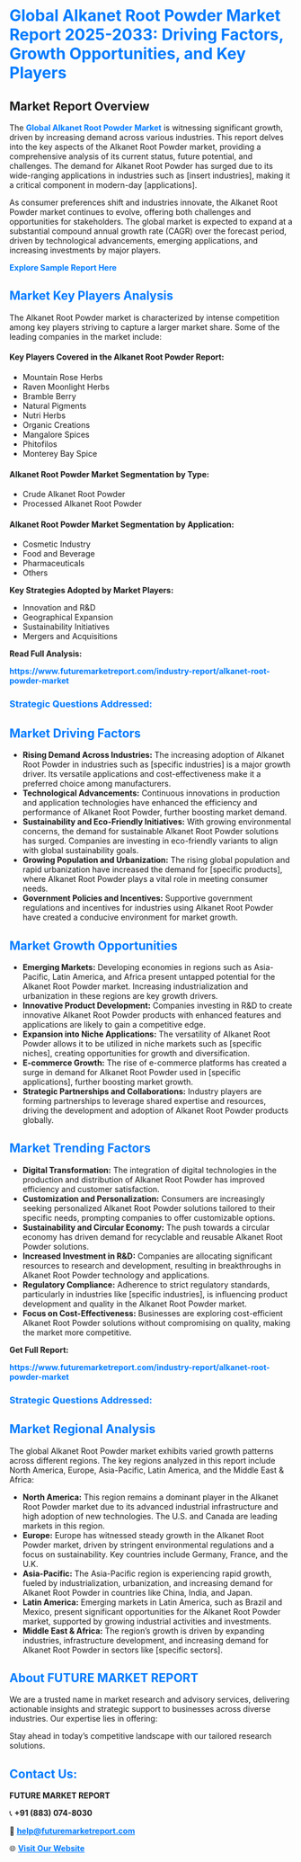 <h1 style="color: #007BFF;">Global Alkanet Root Powder Market Report 2025-2033: Driving Factors, Growth Opportunities, and Key Players</h1>

<section id="overview">
<h2>Market Report Overview</h2>
<p>The <a href="https://www.futuremarketreport.com/industry-report/alkanet-root-powder-market" style="color: #007BFF; text-decoration: none;"><strong>Global Alkanet Root Powder Market</strong></a> is witnessing significant growth, driven by increasing demand across various industries. This report delves into the key aspects of the Alkanet Root Powder market, providing a comprehensive analysis of its current status, future potential, and challenges. The demand for Alkanet Root Powder has surged due to its wide-ranging applications in industries such as [insert industries], making it a critical component in modern-day [applications].</p>
<p>As consumer preferences shift and industries innovate, the Alkanet Root Powder market continues to evolve, offering both challenges and opportunities for stakeholders. The global market is expected to expand at a substantial compound annual growth rate (CAGR) over the forecast period, driven by technological advancements, emerging applications, and increasing investments by major players.</p>
</section>

<section id="overview">
<p><a href="https://www.futuremarketreport.com/request-sample/reportId=84783" style="color: #007BFF; text-decoration: none;"><strong>Explore Sample Report Here</strong></a></p>
</section>

<section id="key-players">
<h2 style="color: #007BFF;">Market Key Players Analysis</h2>
<p>The Alkanet Root Powder market is characterized by intense competition among key players striving to capture a larger market share. Some of the leading companies in the market include:</p>
<h4>Key Players Covered in the Alkanet Root Powder Report:</h4>
<ul><li>Mountain Rose Herbs</li><li>Raven Moonlight Herbs</li><li>Bramble Berry</li><li>Natural Pigments</li><li>Nutri Herbs</li><li>Organic Creations</li><li>Mangalore Spices</li><li>Phitofilos</li><li>Monterey Bay Spice</li></ul>
<h4>Alkanet Root Powder Market Segmentation by Type:</h4>
<ul><li>Crude Alkanet Root Powder</li><li>Processed Alkanet Root Powder</li></ul>

<h4>Alkanet Root Powder Market Segmentation by Application:</h4>
<ul><li>Cosmetic Industry</li><li>Food and Beverage</li><li>Pharmaceuticals</li><li>Others</li></ul>
<p><strong>Key Strategies Adopted by Market Players:</strong></p>
<ul>
<li>Innovation and R&D</li>
<li>Geographical Expansion</li>
<li>Sustainability Initiatives</li>
<li>Mergers and Acquisitions</li>
</ul>
</section>

<section>
<p><strong>Read Full Analysis: </strong></p><a href="https://www.futuremarketreport.com/industry-report/alkanet-root-powder-market" style="color: #007BFF; text-decoration: none;"><strong>https://www.futuremarketreport.com/industry-report/alkanet-root-powder-market</strong></a>
<h3 style="color: #007BFF;">Strategic Questions Addressed:</h3>
</section>

<section id="driving-factors">
<h2 style="color: #007BFF;">Market Driving Factors</h2>
<ul>
<li><strong>Rising Demand Across Industries:</strong> The increasing adoption of Alkanet Root Powder in industries such as [specific industries] is a major growth driver. Its versatile applications and cost-effectiveness make it a preferred choice among manufacturers.</li>
<li><strong>Technological Advancements:</strong> Continuous innovations in production and application technologies have enhanced the efficiency and performance of Alkanet Root Powder, further boosting market demand.</li>
<li><strong>Sustainability and Eco-Friendly Initiatives:</strong> With growing environmental concerns, the demand for sustainable Alkanet Root Powder solutions has surged. Companies are investing in eco-friendly variants to align with global sustainability goals.</li>
<li><strong>Growing Population and Urbanization:</strong> The rising global population and rapid urbanization have increased the demand for [specific products], where Alkanet Root Powder plays a vital role in meeting consumer needs.</li>
<li><strong>Government Policies and Incentives:</strong> Supportive government regulations and incentives for industries using Alkanet Root Powder have created a conducive environment for market growth.</li>
</ul>
</section>

<section id="growth-opportunities">
<h2 style="color: #007BFF;">Market Growth Opportunities</h2>
<ul>
<li><strong>Emerging Markets:</strong> Developing economies in regions such as Asia-Pacific, Latin America, and Africa present untapped potential for the Alkanet Root Powder market. Increasing industrialization and urbanization in these regions are key growth drivers.</li>
<li><strong>Innovative Product Development:</strong> Companies investing in R&D to create innovative Alkanet Root Powder products with enhanced features and applications are likely to gain a competitive edge.</li>
<li><strong>Expansion into Niche Applications:</strong> The versatility of Alkanet Root Powder allows it to be utilized in niche markets such as [specific niches], creating opportunities for growth and diversification.</li>
<li><strong>E-commerce Growth:</strong> The rise of e-commerce platforms has created a surge in demand for Alkanet Root Powder used in [specific applications], further boosting market growth.</li>
<li><strong>Strategic Partnerships and Collaborations:</strong> Industry players are forming partnerships to leverage shared expertise and resources, driving the development and adoption of Alkanet Root Powder products globally.</li>
</ul>
</section>

<section id="trending-factors">
<h2 style="color: #007BFF;">Market Trending Factors</h2>
<ul>
<li><strong>Digital Transformation:</strong> The integration of digital technologies in the production and distribution of Alkanet Root Powder has improved efficiency and customer satisfaction.</li>
<li><strong>Customization and Personalization:</strong> Consumers are increasingly seeking personalized Alkanet Root Powder solutions tailored to their specific needs, prompting companies to offer customizable options.</li>
<li><strong>Sustainability and Circular Economy:</strong> The push towards a circular economy has driven demand for recyclable and reusable Alkanet Root Powder solutions.</li>
<li><strong>Increased Investment in R&D:</strong> Companies are allocating significant resources to research and development, resulting in breakthroughs in Alkanet Root Powder technology and applications.</li>
<li><strong>Regulatory Compliance:</strong> Adherence to strict regulatory standards, particularly in industries like [specific industries], is influencing product development and quality in the Alkanet Root Powder market.</li>
<li><strong>Focus on Cost-Effectiveness:</strong> Businesses are exploring cost-efficient Alkanet Root Powder solutions without compromising on quality, making the market more competitive.</li>
</ul>
</section>

<section>
<p><strong>Get Full Report: </strong></p><a href="https://www.futuremarketreport.com/industry-report/alkanet-root-powder-market" style="color: #007BFF; text-decoration: none;"><strong>https://www.futuremarketreport.com/industry-report/alkanet-root-powder-market</strong></a>
<h3 style="color: #007BFF;">Strategic Questions Addressed:</h3>
</section>


<section id="regional-analysis">
<h2 style="color: #007BFF;">Market Regional Analysis</h2>
<p>The global Alkanet Root Powder market exhibits varied growth patterns across different regions. The key regions analyzed in this report include North America, Europe, Asia-Pacific, Latin America, and the Middle East & Africa:</p>
<ul>
<li><strong>North America:</strong> This region remains a dominant player in the Alkanet Root Powder market due to its advanced industrial infrastructure and high adoption of new technologies. The U.S. and Canada are leading markets in this region.</li>
<li><strong>Europe:</strong> Europe has witnessed steady growth in the Alkanet Root Powder market, driven by stringent environmental regulations and a focus on sustainability. Key countries include Germany, France, and the U.K.</li>
<li><strong>Asia-Pacific:</strong> The Asia-Pacific region is experiencing rapid growth, fueled by industrialization, urbanization, and increasing demand for Alkanet Root Powder in countries like China, India, and Japan.</li>
<li><strong>Latin America:</strong> Emerging markets in Latin America, such as Brazil and Mexico, present significant opportunities for the Alkanet Root Powder market, supported by growing industrial activities and investments.</li>
<li><strong>Middle East & Africa:</strong> The region’s growth is driven by expanding industries, infrastructure development, and increasing demand for Alkanet Root Powder in sectors like [specific sectors].</li>
</ul>
</section>

<footer>
<h2 style="color: #007BFF;">About FUTURE MARKET REPORT</h2>
<p>We are a trusted name in market research and advisory services, delivering actionable insights and strategic support to businesses across diverse industries. Our expertise lies in offering:</p>

<p>Stay ahead in today’s competitive landscape with our tailored research solutions.</p>

<h2 style="color: #007BFF;">Contact Us:</h2>
<p><strong>FUTURE MARKET REPORT</strong></p>
<p>📞 <strong>+91 (883) 074-8030</strong></p>
<p>📧 <strong><a href="mailto:help@futuremarketreport.com" style="color: #007BFF;">help@futuremarketreport.com</a></strong></p>
<p>🌐 <strong><a href="https://www.futuremarketreport.com/" style="color: #007BFF;">Visit Our Website</a></strong></p>
</footer>